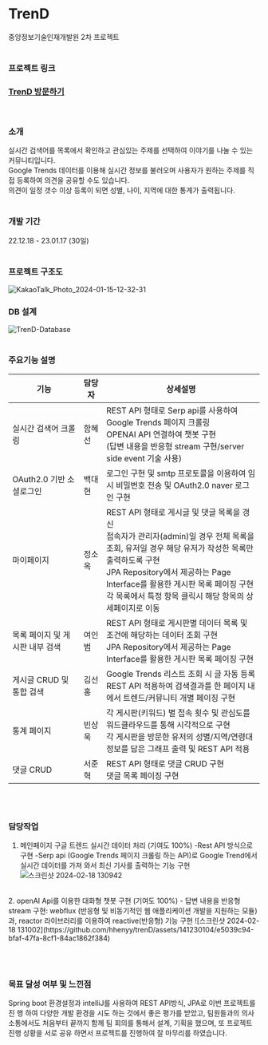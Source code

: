 # TrenD
중앙정보기술인재개발원 2차 프로젝트
<br><br>

### 프로젝트 링크
### [TrenD 방문하기](http://15.164.220.232/)
<br>

### 소개
실시간 검색어를 목록에서 확인하고 관심있는 주제를 선택하여 이야기를 나눌 수 있는 커뮤니티입니다.  
Google Trends 데이터를 이용해 실시간 정보를 불러오며 사용자가 원하는 주제를 직접 등록하여 의견을 공유할 수도 있습니다.  
의견이 일정 갯수 이상 등록이 되면 성별, 나이, 지역에 대한 통계가 출력됩니다.<br><br>

### 개발 기간
22.12.18 - 23.01.17 (30일)<br><br>

### 프로젝트 구조도
<img width="max" alt="KakaoTalk_Photo_2024-01-15-12-32-31" src="https://github.com/Meimeidays/trenD/assets/55777781/89bb7582-c0da-422b-a557-fa3f12473500">

### DB 설계
![TrenD-Database](https://github.com/JunHyeokSeo/trenD/assets/55777781/d6d4da99-90f7-4e04-88e0-f8dcd3d51233)
<br><br>

### 주요기능 설명
| 기능 | 담당자 | 상세설명 |
| --- | --- | --- |
| 실시간 검색어 크롤링 | 함혜선| REST API 형태로 Serp api를 사용하여 Google Trends 페이지 크롤링 </br> OPENAI API 연결하여 챗봇 구현</br>(답변 내용을 반응형 stream 구현/server side event 기술 사용)  |
| OAuth2.0 기반 소셜로그인 | 백대현 |  로그인 구현 및 smtp 프로토콜을 이용하여 임시 비밀번호 전송 및 OAuth2.0 naver 로그인 구현|
| 마이페이지 | 정소옥 | REST API 형태로 게시글 및 댓글 목록을 갱신<br> 접속자가 관리자(admin)일 경우 전체 목록을 조회, 유저일 경우 해당 유저가 작성한 목록만 출력하도록 구현<br> JPA Repository에서 제공하는 Page Interface를 활용한 게시판 목록 페이징 구현<br> 각 목록에서 특정 항목 클릭시 해당 항목의 상세페이지로 이동 |
| 목록 페이지 및 게시판 내부 검색 &nbsp;&nbsp;&nbsp;| 여인범 &nbsp;&nbsp;| REST API 형태로 게시판별 데이터 목록 및 조건에 해당하는 데이터 조회 구현</br>JPA Repository에서 제공하는 Page Interface를 활용한 게시판 목록 페이징 구현 |
| 게시글 CRUD 및 통합 검색 | 김선홍 | Google Trends 리스트 조회 시 글 자동 등록</br>REST API 적용하여 검색결과를 한 페이지 내에서 트렌드/커뮤니티 개별 페이징 구현 |
| 통계 페이지 | 빈상욱 | 각 게시판(키워드) 별 접속 횟수 및 관심도를 워드클라우드를 통해 시각적으로 구현<br>각 게시판을 방문한 유저의 성별/지역/연령대 정보를 담은 그래프 출력 및 REST API 적용
| 댓글 CRUD | 서준혁 | REST API 형태로 댓글 CRUD 구현</br>댓글 목록 페이징 구현|
<br><br>

### 담당작업
1. 메인페이지 구글 트렌드 실시간 데이터 처리 (기여도 100%)
-Rest API 방식으로 구현
-Serp api (Google Trends 페이지 크롤링 하는 API)로 Google Trend에서 실시간 데이터를 가져 와서 최신 기사를 출력하는 기능 구현
![스크린샷 2024-02-18 130942](https://github.com/hhenyy/trenD/assets/141230104/8873b16e-d1c6-4065-9277-496c96ef0d8c)
<br>
2. openAI Api를 이용한 대화형 챗봇 구현 (기여도 100%) - 답변 내용을 반응형 stream 구현: webflux (반응형 및 비동기적인 웹 애플리케이션 개발을 지원하는 모듈)과, 
 reactor 라이브러리를 이용하여 reactive(반응형) 기능 구현
![스크린샷 2024-02-18 131002](https://github.com/hhenyy/trenD/assets/141230104/e5039c94-bfaf-47fa-8cf1-84ac1862f384)

<br><br>

### 목표 달성 여부 및 느낀점 
Spring boot 환경설정과 intelliJ를 사용하여 REST API방식, JPA로 이번 프로젝트를 진
행 하여 다양한 개발 환경을 시도 하는 것에서 좋은 평가를 받았고, 팀원들과의 의사소통에서도 처음부터 끝까지 함께 팀 회의를 통해서 설계, 기획을 
했으며, 또 프로젝트 진행 상황을 서로 공유 하면서 프로젝트를 진행하여 잘 마무리를 
하였습니다.
